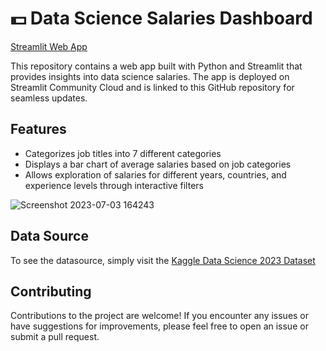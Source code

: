 # 💵 Data Science Salaries Dashboard

[Streamlit Web App](https://ds-salaries.streamlit.app/)

This repository contains a web app built with Python and Streamlit that provides insights into data science salaries. 
The app is deployed on Streamlit Community Cloud and is linked to this GitHub repository for seamless updates.

## Features

- Categorizes job titles into 7 different categories
- Displays a bar chart of average salaries based on job categories
- Allows exploration of salaries for different years, countries, and experience levels through interactive filters

![Screenshot 2023-07-03 164243](https://github.com/NickTimosh/data_science_salaries_app/assets/116592259/62fa4918-c3d2-4328-845e-18d3725e5543)

## Data Source

To see the datasource, simply visit the [Kaggle Data Science 2023 Dataset](https://www.kaggle.com/datasets/arnabchaki/data-science-salaries-2023) 

## Contributing

Contributions to the project are welcome! If you encounter any issues or have suggestions for improvements, please feel free to open an issue or submit a pull request.
